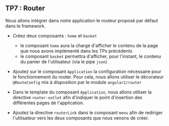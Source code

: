 ## TP7 : Router

Nous allons intégrer dans notre application le routeur proposé par défaut dans le framework.

- Créez deux composants : `home` et `basket`
  - le composant `home` aura la charge d'afficher le contenu de la page que nous avons implémenté dans les TPs précédents
  - le composant `basket` permettra d'afficher, pour l'instant, le contenu du panier de l'utilisateur (via le pipe `json`)

- Ajoutez sur le composant `Application` la configuration nécessaire pour le fonctionnement du router. Pour cela, nous allons utiliser le décorateur `@RouteConfig` mis à disposition par le module `angular2/router`

- Dans le template du composant `Application`, nous allons utiliser la directive `router-outlet` afin d'indiquer le point d'insertion des différentes pages de l'application.

- Ajoutez la directive `routerLink` dans le composant `menu` afin de rediriger l'utilisateur vers les deux composants que nous venons de créer.


